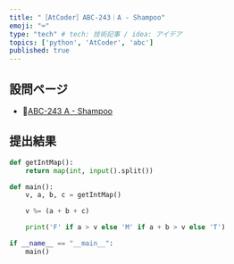 ```yaml
---
title: "［AtCoder］ABC-243｜A - Shampoo"
emoji: "⌨️"
type: "tech" # tech: 技術記事 / idea: アイデア
topics: ['python', 'AtCoder', 'abc']
published: true
---
```


## 設問ページ

- 🔗[ABC-243 A - Shampoo](https://atcoder.jp/contests/abc243/tasks/abc243_a)

## 提出結果

```python
def getIntMap():
    return map(int, input().split())

def main():
    v, a, b, c = getIntMap()

    v %= (a + b + c)

    print('F' if a > v else 'M' if a + b > v else 'T')

if __name__ == "__main__":
    main()
```
